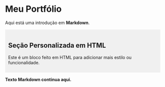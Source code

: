 # Meu Portfólio

Aqui está uma introdução em **Markdown**.

<div style="background-color: #f0f0f0; padding: 10px;">
    <h2>Seção Personalizada em HTML</h2>
    <p>Este é um bloco feito em HTML para adicionar mais estilo ou funcionalidade.</p>
</div>

**Texto Markdown continua aqui.**
